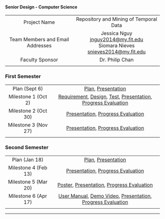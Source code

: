 #### Senior Design - Computer Science
|  |  |
| :---: | :---: |
| Project Name | Repository and Mining of Temporal Data |
| Team Members and Email Addresses | Jessica Nguy jnguy2014@my.fit.edu <br/> Siomara Nieves snieves2014@my.fit.edu |
| Faculty Sponsor | Dr. Philip Chan |
|  |  |


### First Semester 

|  |  |
| :---: | :---: |
| Plan (Sept 6) | [Plan](), [Presentation]() |
| Milestone 1 (Oct 2) | [Requirement](), [Design](), [Test](), [Presentation](), [Progress Evaluation]() |
| Milestone 2 (Oct 30) | [Presentation](), [Progress Evaluation]() |
| Milestone 3 (Nov 27) | [Presentation](), [Progress Evaluation]() |
|  |  |


### Second Semester

|  |  |
| :---: | :---: |
| Plan (Jan 18) | [Plan](), [Presentation]() |
| Milestone 4 (Feb 13) | [Presentation](), [Progress Evaluation]() |
| Milestone 5 (Mar 20) | [Poster](), [Presentation](), [Progress Evaluation]() |
| Milestone 6 (Apr 17) | [User Manual](), [Demo Video](), [Presentation](), [Progress Evaluation]() |
|  |  |


---
